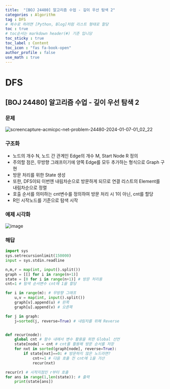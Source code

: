 ```yaml
---
title:  "[BOJ 24480] 알고리즘 수업 - 깊이 우선 탐색 2"
categories : Algorithm
tag : DFS
# 복수로 하려면 [Python, Blog]처럼 리스트 형태로 할당
toc : true
# toc순서는 markdown header(#) 기준 입니당
toc_sticky : true
toc_label : Content
toc_icon : "fas fa-book-open"
author_profile : false
use_math : true
---
```


# DFS

## [BOJ 24480] 알고리즘 수업 - 깊이 우선 탐색 2

### 문제
![screencapture-acmicpc-net-problem-24480-2024-01-07-01_02_22](https://github.com/SEUNGYEOPOH/SEUNGYEOPOH/assets/81912557/ea8cf7b0-cda3-4621-9810-b914a487c105)

### 구조화
- 노드의 개수 N, 노드 간 관계인 Edge의 개수 M, Start Node R 정의
- 주의할 점은, 무방향 그래프이기에 양쪽 Edge를 모두 추가하는 형식으로 Graph 구현
- 방문 처리를 위한 State 생성
- 또한, DFS이되 이번엔 내림차순으로 방문하게 되므로 연결 리스트의 Element를 내림차순으로 정렬
- 호출 순서를 의미하는 cnt변수를 정의하여 방문 처리 시 1이 아닌, cnt를 할당
- R인 시작노드를 기준으로 탐색 시작


### 예제 시각화
![image](https://github.com/SEUNGYEOPOH/SEUNGYEOPOH/assets/81912557/fd97d65c-883f-423b-8d41-9a61a60622ab)


### 해답
```python
import sys
sys.setrecursionlimit(150000)
input = sys.stdin.readline

n,m,r = map(int, input().split())
graph = [[] for i in range(n+1)]
state = [0 for i in range(n+1)] # 방문 처리용
cnt=1 # 탐색 순서변수 cnt에 1을 할당

for i in range(m): # 무방향 그래프
    u,v = map(int, input().split())
    graph[v].append(u) # 왼쪽
    graph[u].append(v) # 오른쪽

for j in graph:
    j=sorted(j, reverse=True) # 내림차를 위해 Reverse


def recur(node):
    global cnt # 함수 내에서 변수 활용을 위한 Global 선언
    state[node] = cnt # cnt를 활용해 방문 순서를 저장
    for nxt in sorted(graph[node], reverse=True): 
        if state[nxt]==0: # 방문하지 않은 노드라면?
            cnt+=1 # 다음 호출 전 cnt에 1을 가산
            recur(nxt)

recur(r) # 시작지점인 r부터 호출
for ans in range(1,len(state)): # 출력
    print(state[ans])
```
